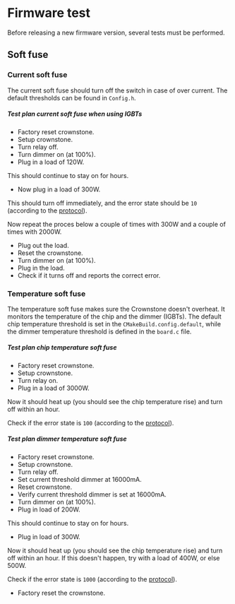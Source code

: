 # Firmware test

Before releasing a new firmware version, several tests must be performed.

## Soft fuse

### Current soft fuse

The current soft fuse should turn off the switch in case of over current. The default thresholds can be found in `Config.h`.

##### Test plan current soft fuse when using IGBTs

- Factory reset crownstone.
- Setup crownstone.
- Turn relay off.
- Turn dimmer on (at 100%).
- Plug in a load of 120W.

This should continue to stay on for hours.

- Now plug in a load of 300W.

This should turn off immediately, and the error state should be `10` (according to the [protocol](PROTOCOL.md#state_error_bitmask)).

Now repeat the proces below a couple of times with 300W and a couple of times with 2000W.

- Plug out the load.
- Reset the crownstone.
- Turn dimmer on (at 100%).
- Plug in the load.
- Check if it turns off and reports the correct error.

### Temperature soft fuse

The temperature soft fuse makes sure the Crownstone doesn't overheat. It monitors the temperature of the chip and the dimmer (IGBTs).
The default chip temperature threshold is set in the `CMakeBuild.config.default`, while the dimmer temperature threshold is defined in the `board.c` file.

##### Test plan chip temperature soft fuse

- Factory reset crownstone.
- Setup crownstone.
- Turn relay on.
- Plug in a load of 3000W.

Now it should heat up (you should see the chip temperature rise) and turn off within an hour.

Check if the error state is `100` (according to the [protocol](PROTOCOL.md#state_error_bitmask)).


##### Test plan dimmer temperature soft fuse

- Factory reset crownstone.
- Setup crownstone.
- Turn relay off.
- Set current threshold dimmer at 16000mA.
- Reset crownstone.
- Verify current threshold dimmer is set at 16000mA.
- Turn dimmer on (at 100%).
- Plug in load of 200W.

This should continue to stay on for hours.

- Plug in load of 300W.

Now it should heat up (you should see the chip temperature rise) and turn off within an hour. If this doesn't happen, try with a load of 400W, or else 500W.

Check if the error state is `1000` (according to the [protocol](PROTOCOL.md#state_error_bitmask)).

- Factory reset the crownstone.

